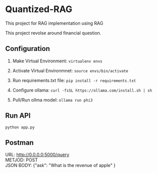 # Quantized-RAG
This project for RAG implementation using RAG 

This project revolse around financial question.


## Configuration

1. Make Virtual Environment:
```virtualenv envs``` 

2.  Activate Virtual Environmnet:
```source envs/bin/activate```

3. Run requirements.txt file:
```pip install -r requirements.txt```

4. Configure ollama:
```curl -fsSL https://ollama.com/install.sh | sh```

5. Pull/Run ollma model:
```ollama run phi3```


## Run API

```python app.py```

## Postman

URL: http://0.0.0.0:5000/query
<br>METJOD: POST</br>
JSON BODY: {"ask": "What is the revenue of apple" }


